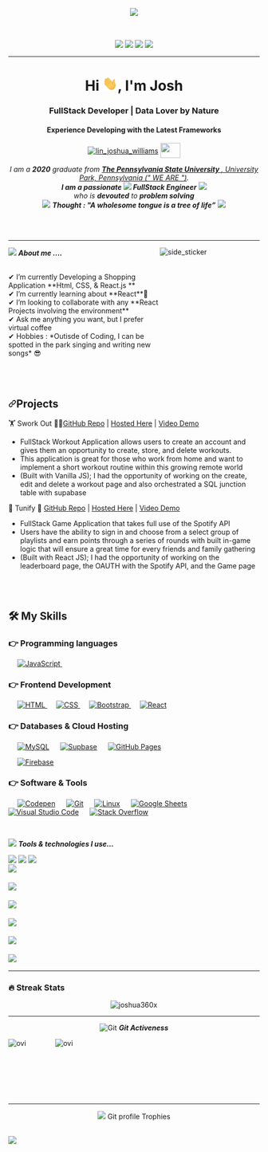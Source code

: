 <!-- ### Hi there 👋 -->

<!--
**joshua360x/joshua360x** is a ✨ _special_ ✨ repository because its `README.md` (this file) appears on your GitHub profile.

Here are some ideas to get you started:

- 🔭 I’m currently working on ...
- 🌱 I’m currently learning ...
- 👯 I’m looking to collaborate on ...
- 🤔 I’m looking for help with ...
- 💬 Ask me about ...
- 📫 How to reach me: ...
- 😄 Pronouns: ...
- ⚡ Fun fact: ...
-->

<p align="center">
  <img src="https://i.ibb.co/1TpFhNJ/07-Januari2021-07-generated.jpg" height="200"/>
  <!-- <a href="https://ibb.co/yqMHGCB"><img src="https://i.ibb.co/1TpFhNJ/07-Januari2021-07-generated.jpg" alt="07-Januari2021-07-generated" border="0"></a> -->
</p>
<br>

<p align="left"> 

 </p>
 <p align="center">
<img src="https://img.shields.io/badge/Age-24-blue" />
  <img src="https://img.shields.io/badge/Focus-Javascript-brightgreen" />
  <img src="https://img.shields.io/badge/Lives_In-USA-success" />
  <img src="https://img.shields.io/badge/Languages-English-brightgreen" />
</p>
<hr>
<h1 align="center">Hi <img src="https://raw.githubusercontent.com/ABSphreak/ABSphreak/master/gifs/Hi.gif" width="30px">, I&apos;m Josh </h1>
<h3 align="center">FullStack Developer | Data Lover by Nature </h3>
<h4 align="center">Experience Developing with the Latest Frameworks</h4>
<p align="center">
<a href="https://www.linkedin.com/in/joshua-williams22/" target="blank"><img align="center" src="https://image.flaticon.com/icons/png/128/174/174857.png" alt="lin_joshua_williams" height="30" width="40" /></a>  
 <a href = "mailto: joshua360x@gmail.com"><img align="center" src="https://seeklogo.com/images/G/gmail-new-2020-logo-32DBE11BB4-seeklogo.com.png" height="30" width="40" /></a>
</p>

<p align="center">
  <em>
    I am a <b>2020</b> graduate from <a href="https://www.psu.edu/"> <b>The Pennsylvania State University </b>, University Park, Pennsylvania (" WE ARE ")</a>. <br>
    <b>I am a passionate <img src="https://github.com/TheDudeThatCode/TheDudeThatCode/blob/master/Assets/Developer.gif?raw=true" width="30px"> FullStack Engineer</b> <img src="https://github.com/TheDudeThatCode/TheDudeThatCode/blob/master/Assets/Developer.gif?raw=true" width="30px"><br>who is <b>devouted</b>
    to <b>problem solving</b>
  </em> 
  <br>
  <img src="https://media.giphy.com/media/gH3LO09IOiZIqePwv9/giphy.gif" width="50" /> <b><i align="center">Thought : "A wholesome tongue is a tree of life”</i></b> <img src="https://media.giphy.com/media/qjqUcgIyRjsl2/giphy.gif" width="50" />
</p>
<br><br>

<hr>

<img align="right" width=200px height=200px alt="side_sticker" src="https://media.giphy.com/media/TEnXkcsHrP4YedChhA/giphy.gif" />

<img src="https://media.giphy.com/media/iY8CRBdQXODJSCERIr/giphy.gif" width="30px">&nbsp;***About me ....***

<!-- ✔ Callme: ***He/His*** or ***TeamWorker*** 😊  -->
<br>
✔ I’m currently Developing a Shopping Application **Html, CSS, & React.js **<br>
✔ I’m currently learning about **React**🥰<br>
✔ I’m looking to collaborate with any **React Projects involving the environment**<br>
✔ Ask me anything you want, but I prefer virtual coffee<br>
✔ Hobbies : *Outisde of Coding, I can be spotted in the park singing and writing new songs* 😎<br><br><br><br>


<h2 dir="auto"><a id="user-content-projects" class="anchor" aria-hidden="true" href="#projects"><svg class="octicon octicon-link" viewBox="0 0 16 16" version="1.1" width="16" height="16" aria-hidden="true"><path fill-rule="evenodd" d="M7.775 3.275a.75.75 0 001.06 1.06l1.25-1.25a2 2 0 112.83 2.83l-2.5 2.5a2 2 0 01-2.83 0 .75.75 0 00-1.06 1.06 3.5 3.5 0 004.95 0l2.5-2.5a3.5 3.5 0 00-4.95-4.95l-1.25 1.25zm-4.69 9.64a2 2 0 010-2.83l2.5-2.5a2 2 0 012.83 0 .75.75 0 001.06-1.06 3.5 3.5 0 00-4.95 0l-2.5 2.5a3.5 3.5 0 004.95 4.95l1.25-1.25a.75.75 0 00-1.06-1.06l-1.25 1.25a2 2 0 01-2.83 0z"></path></svg></a>Projects</h2>
<p dir="auto">🏋 Swork Out  🏋️‍♀️<a href="https://github.com/clayton-knapp/swork-out-timer">GitHub Repo</a> | <a href="https://clayton-knapp.github.io/swork-out-timer/" rel="nofollow">Hosted Here</a> | <a href="https://replay.dropbox.com/share/UU2uPkfE9H0616Bw?video_version_id=pid_rvv%3AAAAAACArBwDL8NGeH2xMFGpb2bmKT7-eSTEf8wZ4wSk1sWke" rel="nofollow">Video Demo</a></p>
<ul dir="auto">
<li>FullStack Workout Application allows users to create an account and gives them an opportunity to create, store, and delete workouts.</li>
<li>This application is great for those who work from home and want to implement a short workout routine within this growing remote world </li>
<li>(Built with Vanilla JS); I had the opportunity of working on the create, edit and delete a workout page and also orchestrated a SQL junction table with supabase</li>
</ul>
<p dir="auto"><g-emoji class="g-emoji" alias="beer" fallback-src="https://github.githubassets.com/images/icons/emoji/unicode/1f37a.png">🎵</g-emoji> <g-emoji class="g-emoji" alias="dog2" fallback-src="https://github.githubassets.com/images/icons/emoji/unicode/1f415.png"></g-emoji> Tunify 🎵 <a href="https://github.com/joshua360x/name-that-tune">GitHub Repo</a> | <a href="https://tunify-5fb407.netlify.app/" rel="nofollow">Hosted Here</a> |  <a href="https://replay.dropbox.com/share/ZvRD4GHeFztiDwDy?video_version_id=pid_rvv%3AAAAAAIo5mLuh5JB1uoN3SKV3Xp-kAyDOPOfFtppWru-Nu4eG" rel="nofollow">Video Demo</a></p>
<ul dir="auto">
<li>FullStack Game Application that takes full use of the Spotify API</li>
<li>Users have the ability to sign in and choose from a select group of playlists and earn points through a series of rounds with built in-game logic that will ensure a great time for every friends and family gathering</li>
<li>(Built with React JS); I had the opportunity of working on the leaderboard page, the OAUTH with the Spotify API, and the Game page</li>
</ul>

<br><br>

## 🛠️ My Skills

### 👉 Programming languages

<p align="left"> 
  &emsp;
  <a href="https://developer.mozilla.org/en-US/docs/Web/JavaScript" target="_blank"> 
     <img alt="JavaScript" src="https://img.shields.io/badge/JavaScript%20-%23F7DF1E.svg?logo=javascript&logoColor=black">
   </a>
  &emsp;
  <!-- <a href="https://www.php.net/">
    <img alt="PHP" src="https://img.shields.io/badge/PHP-%23777BB4.svg?logo=php&logoColor=white"/>
  </a> -->
</p>

### 👉 Frontend Development
<p align="left"> 
  &emsp; 
  <a href="https://www.w3.org/html/" target="_blank"> 
   <img alt="HTML" src="https://img.shields.io/badge/HTML5%20-%23E34F26.svg?logo=html5&logoColor=white">
  </a>   
  &emsp;
  <a href="https://www.w3schools.com/css/" target="_blank">
    <img alt="CSS" src="https://img.shields.io/badge/CSS%20-%231572B6.svg?logo=css3&logoColor=white">
  </a> 
   &emsp;
  <a href="https://getbootstrap.com" target="_blank"> 
    <img alt="Bootstrap" src="https://img.shields.io/badge/Bootstrap-%23563D7C.svg?style=flat&logo=bootstrap&logoColor=white"/>
  </a>
  &emsp;
  <a href="https://reactjs.org/" target="_blank"> 
    <img alt="React" src="https://www.vectorlogo.zone/logos/reactjs/reactjs-icon.svg"/>
  </a>
</p>

### 👉 Databases & Cloud Hosting
<p align="left">
  &emsp;
    <a href="https://www.mysql.com/"><img alt="MySQL" src="https://img.shields.io/badge/MySQL-%2300f.svg?style=flat&llogo=mysql&logoColor=white"></a>
  &emsp;
    <a href="https://supabase.com/"><img alt="Supbase" src ="https://img.shields.io/badge/%20-Supabase-brightgreen"/></a>
  &emsp;
    <a href="https://www.github.com"><img alt="GitHub Pages" src="https://img.shields.io/badge/GitHub%20Pages-%23327FC7.svg?style=flat&llogo=github&logoColor=white"></a>
  &emsp;

  &emsp;
    <a href="https://firebase.google.com/"><img alt="Firebase" src ="https://img.shields.io/badge/Firebase-%23316192.svg?logo=firebase&logoColor=white"></a>
 </p>

 ### 👉 Software & Tools
 
<p>
  &emsp;
    <a href="#"><img alt="Codepen" src="https://img.shields.io/badge/Codepen-000000.svg?logo=codepen&logoColor=white"></a>
  &emsp;
    <a href="#"><img alt="Git" src="https://img.shields.io/badge/Git%20-%23F05033.svg?logo=git&logoColor=white"></a>
  &emsp;
    <a href="#"><img alt="Linux" src="https://img.shields.io/badge/Linux-FCC624?style=flat&logo=linux&logoColor=black"></a>
  &emsp;
    <a href="#"><img alt="Google Sheets" src="https://img.shields.io/badge/Google%20Sheets%20-%2334A853.svg?logo=google%20sheets&logoColor=white"></a>
  &emsp;
    <a href="#"><img alt="Visual Studio Code" src="https://img.shields.io/badge/Visual%20Studio%20Code-0078d7.svg?logo=visual-studio-code&logoColor=white"></a>
  &emsp;
    <a href="#"><img alt="Stack Overflow" src="https://img.shields.io/badge/-Stack%20Overflow-FE7A16?logo=stack-overflow&logoColor=white"></a>
  &emsp;
</p>

<br/>

<img src="https://media.giphy.com/media/iY8CRBdQXODJSCERIr/giphy.gif" width="30px">&nbsp;***Tools & technologies I use...***
<p align="left">

  <code><img height="50" src="https://www.vectorlogo.zone/logos/github/github-icon.svg"></code>
  <code><img height="50" src="https://www.vectorlogo.zone/logos/gitlab/gitlab-icon.svg"></code>
  <code><img height="50" src="https://www.vectorlogo.zone/logos/visualstudio_code/visualstudio_code-icon.svg"></code>
  <code> <img height="50" src="https://www.vectorlogo.zone/logos/javascript/javascript-ar21.svg"> </code>
  <code> <img height="50" src="https://www.vectorlogo.zone/logos/w3_html5/w3_html5-ar21.svg"> </code>
  <code> <img height="50" src="https://www.vectorlogo.zone/logos/mysql/mysql-ar21.svg"> </code>
  <code> <img height="50" src="https://www.vectorlogo.zone/logos/reactjs/reactjs-ar21.svg"> </code>
  <code> <img height="50" src="https://www.vectorlogo.zone/logos/javascript/javascript-ar21.svg"> </code>
  <code> <img height="50" src="https://www.vectorlogo.zone/logos/netlifyapp_watercss/netlifyapp_watercss-ar21.svg"> </code> </p>
  <hr>

### 🔥 Streak Stats
<p align="center"><img src="https://github-readme-streak-stats.herokuapp.com/?user=joshua360x&theme=algolia" alt="joshua360x"  /></p>

<hr>
<p align="center">
 <img src="https://media.giphy.com/media/W5eoZHPpUx9sapR0eu/giphy.gif" width="30px" alt="Git"/>&nbsp;<i><b>Git Activeness</b></i></p>
 
<p><img align="left" src="https://github-readme-stats.vercel.app/api/top-langs?username=joshua360x&show_icons=true&locale=en&layout=compact&theme=chartreuse-dark" alt="ovi" /></p>
<p>&nbsp;<img align="right" src="https://github-readme-stats.vercel.app/api?username=joshua360x&show_icons=true&locale=en&theme=chartreuse-dark" alt="ovi" width="410" /></p>
<br><br><br><br><br>

<hr>

<p align="center"><img src="https://media.giphy.com/media/QaMcXSekUWx7aogAUr/giphy.gif" width="30" />&nbsp;Git profile Trophies</p><br>
<img src="https://github-profile-trophy.vercel.app/?username=joshua360x&theme=juicyfresh&no-bg=true" />
